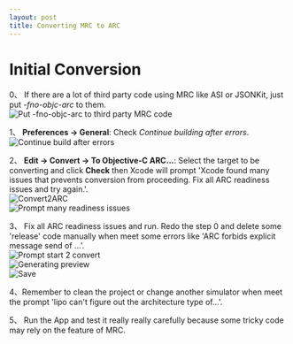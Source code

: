 ```yaml
---
layout: post
title: Converting MRC to ARC
---
```


<h1 class="post-center-title">Initial Conversion</h1>

0、 If there are a lot of third party code using MRC like ASI or JSONKit, just put *-fno-objc-arc* to them.  
![Put -fno-objc-arc to third party MRC code]({{site.baseurl}}/assets/convert2arc/asi_fno_objc_arc.png)  

1、 **Preferences -> General**: Check *Continue building after errors*.  
![Continue build after errors]({{site.baseurl}}/assets/convert2arc/continue_error.png)  

2、 **Edit -> Convert -> To Objective-C ARC...**: Select the target to be converting and click **Check** then Xcode will prompt 'Xcode found many issues that prevents conversion from proceeding. Fix all ARC readiness issues and try again.'.  
![Convert2ARC]({{site.baseurl}}/assets/convert2arc/convert2arc.png)  
![Prompt many readiness issues]({{site.baseurl}}/assets/convert2arc/readiness_issues.png)  

3、 Fix all ARC readiness issues and run. Redo the step 0 and delete some 'release' code manually when meet some errors like 'ARC forbids explicit message send of ...'.  
![Prompt start 2 convert]({{site.baseurl}}/assets/convert2arc/start2convert_prompt.png)  
![Generating preview]({{site.baseurl}}/assets/convert2arc/generating_preview.png)  
![Save]({{site.baseurl}}/assets/convert2arc/save.png)  

4、Remember to clean the project or change another simulator when meet the prompt 'lipo can't figure out the architecture type of...'.  

5、 Run the App and test it really really carefully because some tricky code may rely on the feature of MRC.  
